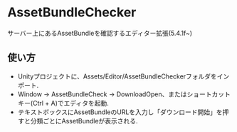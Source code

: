 # AssetBundleChecker
サーバー上にあるAssetBundleを確認するエディター拡張(5.4.1f~)

## 使い方
 * Unityプロジェクトに、Assets/Editor/AssetBundleCheckerフォルダをインポート.
 * Window -> AssetBundleCheck -> DownloadOpen、またはショートカットキー(Ctrl + A)でエディタを起動.
 * テキストボックスにAssetBundleのURLを入力し「ダウンロード開始」を押すと分類ごとにAssetBundleが表示される.
